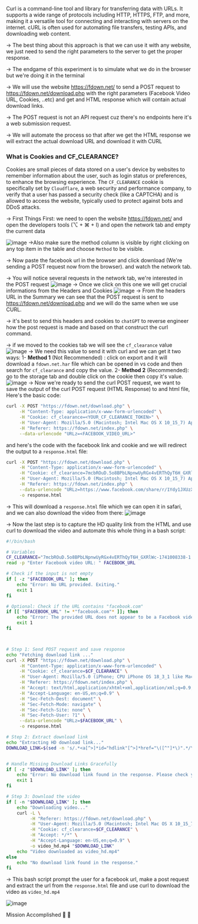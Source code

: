 Curl is a command-line tool and library for transferring data with URLs. It supports a wide range of protocols including HTTP, HTTPS, FTP, and more, making it a versatile tool for connecting and interacting with servers on the internet. cURL is often used for automating file transfers, testing APIs, and downloading web content.

→ The best thing about this approach is that we can use it with any website, we just need to send the right parameters to the server to get the proper response.

→ The endgame of this experiment is to simulate what we do in the browser but we're doing it in the terminal

→ We will use the website https://fdown.net/ to send a POST request to https://fdown.net/download.php with the right parameters (Facebook Video URL, Cookies, ..etc) and get and HTML response which will contain actual download links. 

→ The POST request is not an API request cuz there's no endpoints here it's a web submission request. 

→ We will automate the process so that after we get the HTML response we will extract the actual download URL and download it with CURL

### What is Cookies and CF_CLEARANCE?
Cookies are small pieces of data stored on a user's device by websites to remember information about the user, such as login status or preferences, to enhance the browsing experience. The `CF_CLEARANCE` cookie is specifically set by `Cloudflare`, a web security and performance company, to verify that a user has passed a security check (like a CAPTCHA) and is allowed to access the website, typically used to protect against bots and DDoS attacks.

→ First Things First: we need to open the website https://fdown.net/ and open the developers tools (⌥ + ⌘ + I) and open the network tab and empty the current data

![image](webInspector.png)
→Also make sure the method column is visible by right clicking on any top item in the table and choose `Method` to be visible. 

→ Now paste the facebook url in the browser and click download (We're sending a POST request now from the browser). and watch the network tab. 

→ You will notice several requests in the network tab, we're interested in the POST request
![image](postRequest.png)
→ Once we click on this one we will get crucial informations from the Headers and Cookies
![image](Headers.png)
→ From the headers URL in the Summary we can see that the POST request is sent to https://fdown.net/download.php and we will do the same when we use CURL. 

→ it's best to send this headers and cookies to `chatGPT` to reverse engineer how the post request is made and based on that construct the curl command. 

→ if we moved to the cookies tab we will see the `cf_clearance` value
![image](cookiesTab.png)
→ We need this value to send it with curl and we can get it two ways: 
1- **Method 1** (Not Recommended) : click on export and it will download a `fdown.net.har` file which can be opened in vs code and then search for `cf_clearance` and copy the value. 
2- **Method 2** (Recommended): go to the storage tab and double click on the cookie then copy it's value. 
![image](copyCookies.png)
→ Now we're ready to send the curl POST request, we want to save the output of the curl POST request (HTML Response) to and html file, Here's the basic code: 

```sh
curl -X POST "https://fdown.net/download.php" \
     -H "Content-Type: application/x-www-form-urlencoded" \
     -H "Cookie: cf_clearance=<YOUR_CF_CLEARANCE_TOKEN>" \
     -H "User-Agent: Mozilla/5.0 (Macintosh; Intel Mac OS X 10_15_7) AppleWebKit/605.1.15 (KHTML, like Gecko) Version/18.3 Safari/605.1.15" \
     -H "Referer: https://fdown.net/index.php" \
     --data-urlencode "URLz=<FACEBOOK_VIDEO_URL>"
```
and here's the code with the facebook link and cookie and we will redirect the output to a `response.html` file: 

```sh
curl -X POST "https://fdown.net/download.php" \
     -H "Content-Type: application/x-www-form-urlencoded" \
     -H "Cookie: cf_clearance=7mcbROuD.5o8BPbLNpnwUyRGx4vERThQyT6H_GXRlWc-1741008338-1.2.1.1-IAP4ub8BNOGqbZO2O28MFmAYXmd5qIUbeMS_E.tNB5dJblKh5oCvogI1wa4KBPm8gr3RODpYiguysf9ezhSAq9Et2kZCCdjSj2EIKbBa46tgoH9eDTrlr5u_8ikOGgjlYone9iISca1Ts2Am36bdl0XUjRZXuUe_I.C4RL7QEPdh2MHs__7O8d91Zw7pT42DCWpkY_9Dim.mso1e5i57seVKmiTR8Vcw4DGjW5_lM31S2dy9kBz2xFanazgEBv9KWNPXEdnXX57UKlEdzRhvzsKki7LGhpGeQpYoF8lA1p3O3Q1gnnjVGf_11Kp2oQU.yi34koNPhHV7.VE4hwENK_Ku_hU1FDC4_QcfIpuMbIC6XIYk0zbyZjEtHftGBWWJZTz70NXd9WovAxMg1HbN3ATNAZuYV0Da6j4N7SHYQVo" \
     -H "User-Agent: Mozilla/5.0 (Macintosh; Intel Mac OS X 10_15_7) AppleWebKit/605.1.15 (KHTML, like Gecko) Version/18.3 Safari/605.1.15" \
     -H "Referer: https://fdown.net/index.php" \
     --data-urlencode "URLz=https://www.facebook.com/share/r/1Ydy1JXUzX/?mibextid=UalRPS" \
     -o response.html
```

→ This will download a `response.html` file which we can open it in safari, and we can also download the video from there: 
![image](htmlResponse.png)

→ Now the last step is to capture the HD quality link from the HTML and use curl to download the video and automate this whole thing in a bash script: 

```bash
#!/bin/bash

# Variables
CF_CLEARANCE="7mcbROuD.5o8BPbLNpnwUyRGx4vERThQyT6H_GXRlWc-1741008338-1.2.1.1-IAP4ub8BNOGqbZO2O28MFmAYXmd5qIUbeMS_E.tNB5dJblKh5oCvogI1wa4KBPm8gr3RODpYiguysf9ezhSAq9Et2kZCCdjSj2EIKbBa46tgoH9eDTrlr5u_8ikOGgjlYone9iISca1Ts2Am36bdl0XUjRZXuUe_I.C4RL7QEPdh2MHs__7O8d91Zw7pT42DCWpkY_9Dim.mso1e5i57seVKmiTR8Vcw4DGjW5_lM31S2dy9kBz2xFanazgEBv9KWNPXEdnXX57UKlEdzRhvzsKki7LGhpGeQpYoF8lA1p3O3Q1gnnjVGf_11Kp2oQU.yi34koNPhHV7.VE4hwENK_Ku_hU1FDC4_QcfIpuMbIC6XIYk0zbyZjEtHftGBWWJZTz70NXd9WovAxMg1HbN3ATNAZuYV0Da6j4N7SHYQVo"
read -p "Enter Facebook video URL: " FACEBOOK_URL

# Check if the input is not empty
if [ -z "$FACEBOOK_URL" ]; then
    echo "Error: No URL provided. Exiting."
    exit 1
fi

# Optional: Check if the URL contains "facebook.com"
if [[ "$FACEBOOK_URL" != *"facebook.com"* ]]; then
    echo "Error: The provided URL does not appear to be a Facebook video link. Exiting."
    exit 1
fi



# Step 1: Send POST request and save response
echo "Fetching download link ..."
curl -X POST "https://fdown.net/download.php" \
     -H "Content-Type: application/x-www-form-urlencoded" \
     -H "Cookie: cf_clearance=$CF_CLEARANCE" \
     -H "User-Agent: Mozilla/5.0 (iPhone; CPU iPhone OS 18_3_1 like Mac OS X) AppleWebKit/605.1.15 (KHTML, like Gecko) Version/18.3.1 Mobile/15E148 Safari/604.1" \
     -H "Referer: https://fdown.net/index.php" \
     -H "Accept: text/html,application/xhtml+xml,application/xml;q=0.9,*/*;q=0.8" \
     -H "Accept-Language: en-US,en;q=0.9" \
     -H "Sec-Fetch-Dest: document" \
     -H "Sec-Fetch-Mode: navigate" \
     -H "Sec-Fetch-Site: none" \
     -H "Sec-Fetch-User: ?1" \
     --data-urlencode "URLz=$FACEBOOK_URL" \
     -o response.html

# Step 2: Extract download link
echo "Extracting HD download link..."
DOWNLOAD_LINK=$(sed -n 's/.*<a[^>]*id="hdlink"[^>]*href="\([^"]*\)".*/\1/p' response.html | sed 's/&amp;/\&/g')


# Handle Missing Download Links Gracefully
if [ -z "$DOWNLOAD_LINK" ]; then
    echo "Error: No download link found in the response. Please check your input and try again."
    exit 1
fi

# Step 3: Download the video
if [ -n "$DOWNLOAD_LINK" ]; then
    echo "Downloading video..."
    curl -L \
         -H "Referer: https://fdown.net/download.php" \
         -H "User-Agent: Mozilla/5.0 (Macintosh; Intel Mac OS X 10_15_7) AppleWebKit/605.1.15 (KHTML, like Gecko) Version/18.3 Safari/605.1.15" \
         -H "Cookie: cf_clearance=$CF_CLEARANCE" \
         -H "Accept: */*" \
         -H "Accept-Language: en-US,en;q=0.9" \
         -o video_hd.mp4 "$DOWNLOAD_LINK"
    echo "Video downloaded as video_hd.mp4"
else
    echo "No download link found in the response."
fi
```

→ This bash script prompt the user for a facebook url, make a post request and extract the url from the `response.html` file and use curl to download the video as `video_hd.mp4`

![image](codeOutput.png)

Mission Accomplished 🥳 🚀